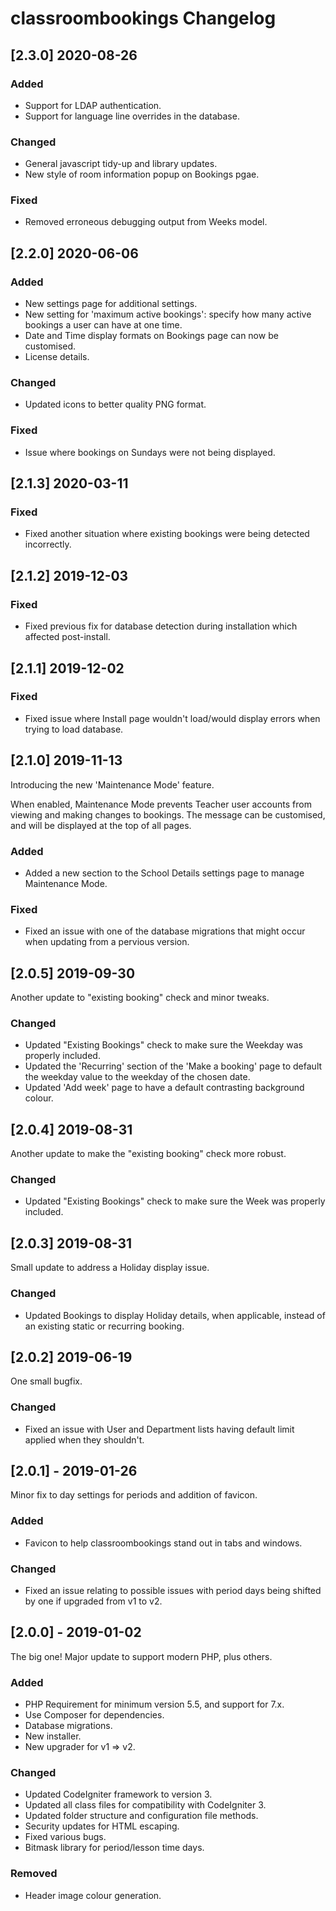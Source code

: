 # classroombookings Changelog


## [2.3.0] 2020-08-26

### Added
- Support for LDAP authentication.
- Support for language line overrides in the database.

### Changed
- General javascript tidy-up and library updates.
- New style of room information popup on Bookings pgae.

### Fixed
- Removed erroneous debugging output from Weeks model.


## [2.2.0] 2020-06-06

### Added
- New settings page for additional settings.
- New setting for 'maximum active bookings': specify how many active bookings a user can have at one time.
- Date and Time display formats on Bookings page can now be customised.
- License details.

### Changed
- Updated icons to better quality PNG format.

### Fixed
- Issue where bookings on Sundays were not being displayed.


## [2.1.3] 2020-03-11

### Fixed
- Fixed another situation where existing bookings were being detected incorrectly.


## [2.1.2] 2019-12-03

### Fixed
- Fixed previous fix for database detection during installation which affected post-install.


## [2.1.1] 2019-12-02

### Fixed
- Fixed issue where Install page wouldn't load/would display errors when trying to load database.


## [2.1.0] 2019-11-13

Introducing the new 'Maintenance Mode' feature.

When enabled, Maintenance Mode prevents Teacher user accounts from viewing and making changes to bookings. The message can be customised, and will be displayed at the top of all pages.


### Added
- Added a new section to the School Details settings page to manage Maintenance Mode.

### Fixed
- Fixed an issue with one of the database migrations that might occur when updating from a pervious version.


## [2.0.5] 2019-09-30

Another update to "existing booking" check and minor tweaks.

### Changed
- Updated "Existing Bookings" check to make sure the Weekday was properly included.
- Updated the 'Recurring' section of the 'Make a booking' page to default the weekday value to the weekday of the chosen date.
- Updated 'Add week' page to have a default contrasting background colour.



## [2.0.4] 2019-08-31

Another update to make the "existing booking" check more robust.

### Changed
- Updated "Existing Bookings" check to make sure the Week was properly included.


## [2.0.3] 2019-08-31

Small update to address a Holiday display issue.

### Changed
- Updated Bookings to display Holiday details, when applicable, instead of an existing static or recurring booking.


## [2.0.2] 2019-06-19

One small bugfix.

### Changed
- Fixed an issue with User and Department lists having default limit applied when they shouldn't.


## [2.0.1] - 2019-01-26

Minor fix to day settings for periods and addition of favicon.

### Added
- Favicon to help classroombookings stand out in tabs and windows.

### Changed
- Fixed an issue relating to possible issues with period days being shifted by one if upgraded from v1 to v2.


## [2.0.0] - 2019-01-02

The big one! Major update to support modern PHP, plus others.

### Added
- PHP Requirement for minimum version 5.5, and support for 7.x.
- Use Composer for dependencies.
- Database migrations.
- New installer.
- New upgrader for v1 => v2.

### Changed
- Updated CodeIgniter framework to version 3.
- Updated all class files for compatibility with CodeIgniter 3.
- Updated folder structure and configuration file methods.
- Security updates for HTML escaping.
- Fixed various bugs.
- Bitmask library for period/lesson time days.

### Removed
- Header image colour generation.
